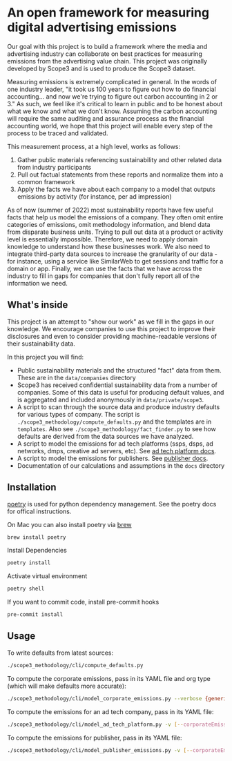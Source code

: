 # An open framework for measuring digital advertising emissions

Our goal with this project is to build a framework where the media and advertising industry can collaborate on best practices for measuring emissions from the advertising value chain. This project was originally developed by Scope3 and is used to produce the Scope3 dataset.

Measuring emissions is extremely complicated in general. In the words of one industry leader, "it took us 100 years to figure out how to do financial accounting... and now we're trying to figure out carbon accounting in 2 or 3." As such, we feel like it's critical to learn in public and to be honest about what we know and what we don't know. Assuming the carbon accounting will require the same auditing and assurance process as the financial accounting world, we hope that this project will enable every step of the process to be traced and validated.

This measurement process, at a high level, works as follows:

1. Gather public materials referencing sustainability and other related data from industry participants
2. Pull out factual statements from these reports and normalize them into a common framework
3. Apply the facts we have about each company to a model that outputs emissions by activity (for instance, per ad impression)

As of now (summer of 2022) most sustainability reports have few useful facts that help us model the emissions of a company. They often omit entire categories of emissions, omit methodology information, and blend data from disparate business units. Trying to pull out data at a product or activity level is essentially impossible. Therefore, we need to apply domain knowledge to understand how these businesses work. We also need to integrate third-party data sources to increase the granularity of our data - for instance, using a service like SimilarWeb to get sessions and traffic for a domain or app. Finally, we can use the facts that we have across the industry to fill in gaps for companies that don't fully report all of the information we need.

## What's inside

This project is an attempt to "show our work" as we fill in the gaps in our knowledge. We encourage companies to use this project to improve their disclosures and even to consider providing machine-readable versions of their sustainability data.

In this project you will find:

- Public sustainability materials and the structured "fact" data from them. These are in the `data/companies` directory
- Scope3 has received confidential sustainability data from a number of companies. Some of this data is useful for producing default values, and is aggregated and included anonymously in `data/private/scope3`.
- A script to scan through the source data and produce industry defaults for various types of company. The script is `./scope3_methodology/compute_defaults.py` and the templates are in `templates`. Also see `./scope3_methodology/fact_finder.py` to see how defaults are derived from the data sources we have analyzed.
- A script to model the emissions for ad tech platforms (ssps, dsps, ad networks, dmps, creative ad servers, etc). See [ad tech platform docs](docs/ad_tech_model.md).
- A script to model the emissions for publishers. See [publisher docs](docs/publisher_model.md).
- Documentation of our calculations and assumptions in the `docs` directory

## Installation

[poetry](https://python-poetry.org/docs/) is used for python dependency management. See the poetry docs for offical instructions.

On Mac you can also install poetry via [brew](https://brew.sh/)

```sh
brew install poetry
```

Install Dependencies

```sh
poetry install
```

Activate virtual environment

```sh
poetry shell
```

If you want to commit code, install pre-commit hooks

```sh
pre-commit install
```

## Usage

To write defaults from latest sources:

```sh
./scope3_methodology/cli/compute_defaults.py
```

To compute the corporate emissions, pass in its YAML file and org type (which will make defaults more accurate):

```sh
./scope3_methodology/cli/model_corporate_emissions.py --verbose {generic,atp,publisher} [company_file.yaml]
```

To compute the emissions for an ad tech company, pass in its YAML file:

```sh
./scope3_methodology/cli/model_ad_tech_platform.py -v [--corporateEmissionsG]  [--corporateEmissionsGPerRequest] [company_file.yaml]
```

To compute the emissions for publisher, pass in its YAML file:

```sh
./scope3_methodology/cli/model_publisher_emissions.py -v [--corporateEmissionsG]  [--corporateEmissionsGPerImp] [company_file.yaml]

```

